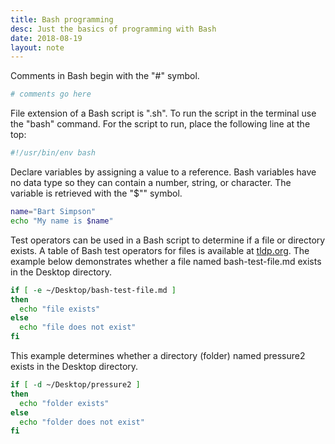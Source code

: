 ```yaml
---
title: Bash programming
desc: Just the basics of programming with Bash
date: 2018-08-19
layout: note
---
```


Comments in Bash begin with the "#" symbol.

```bash
# comments go here
```

File extension of a Bash script is ".sh". To run the script in the terminal use the "bash" command. For the script to run, place the following line at the top:

```bash
#!/usr/bin/env bash
```

Declare variables by assigning a value to a reference. Bash variables have no data type so they can contain a number, string, or character. The variable is retrieved with the "$"" symbol.

```bash
name="Bart Simpson"
echo "My name is $name"
```

Test operators can be used in a Bash script to determine if a file or directory exists. A table of Bash test operators for files is available at [tldp.org](http://tldp.org/LDP/abs/html/refcards.html). The example below demonstrates whether a file named bash-test-file.md exists in the Desktop directory.

```bash
if [ -e ~/Desktop/bash-test-file.md ]
then
  echo "file exists"
else
  echo "file does not exist"
fi
```

This example determines whether a directory (folder) named pressure2 exists in the Desktop directory.

```bash
if [ -d ~/Desktop/pressure2 ]
then
  echo "folder exists"
else
  echo "folder does not exist"
fi
```
